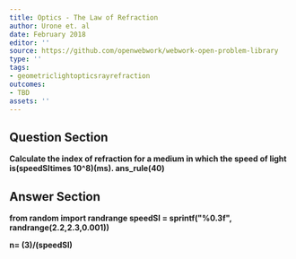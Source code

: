 ```yaml
---
title: Optics - The Law of Refraction
author: Urone et. al
date: February 2018
editor: ''
source: https://github.com/openwebwork/webwork-open-problem-library
type: ''
tags:
- geometriclightopticsrayrefraction
outcomes:
- TBD
assets: ''
---
```


## Question Section 

<b>
Calculate the index of refraction for a medium in which the speed of light is(speedSItimes 10^8)(ms).
ans_rule(40)



## Answer Section

from random import randrange
speedSI = sprintf("%0.3f", randrange(2.2,2.3,0.001))

n= (3)/(speedSI)